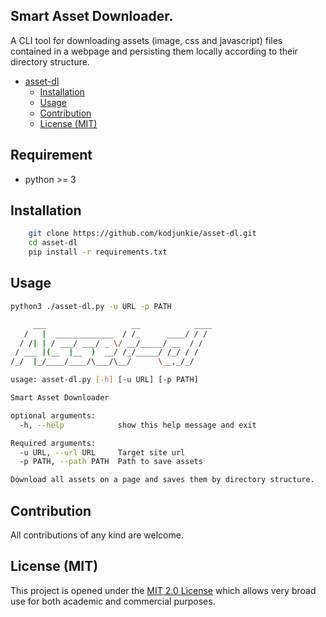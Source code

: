 ## Smart Asset Downloader.

A CLI tool for downloading assets (image, css and javascript) files contained in a webpage and persisting them locally according to their directory structure.

- [asset-dl](#asset-dl)
  - [Installation](#installation)
  - [Usage](#usage)
  - [Contribution](#contribution)
  - [License (MIT)](#license-mit)

## Requirement
-   python >= 3

## Installation
```bash
    git clone https://github.com/kodjunkie/asset-dl.git
    cd asset-dl
    pip install -r requirements.txt
```

## Usage

```bash
python3 ./asset-dl.py -u URL -p PATH
```

```bash
     ___                   __            ____
   /   |  _____________  / /_      ____/ / /
  / /| | / ___/ ___/ _ \/ __/_____/ __  / / 
 / ___ |(__  |__  )  __/ /_/_____/ /_/ / /  
/_/  |_/____/____/\___/\__/      \__,_/_/ 

usage: asset-dl.py [-h] [-u URL] [-p PATH]

Smart Asset Downloader

optional arguments:
  -h, --help            show this help message and exit

Required arguments:
  -u URL, --url URL     Target site url
  -p PATH, --path PATH  Path to save assets

Download all assets on a page and saves them by directory structure.

```

## Contribution

All contributions of any kind are welcome.


## License (MIT)

This project is opened under the [MIT 2.0 License](https://github.com/kodjunkie/asset-dl/blob/master/LICENSE) which allows very broad use for both academic and commercial purposes.

